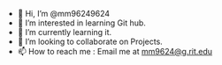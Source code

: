 - 👋 Hi, I’m @mm96249624
- 👀 I’m interested in learning Git hub.
- 🌱 I’m currently learning it.
- 💞️ I’m looking to collaborate on Projects.
- 📫 How to reach me : Email me at mm9624@g.rit.edu

<!---
mm96249624/mm96249624 is a ✨ special ✨ repository because its `README.md` (this file) appears on your GitHub profile.
You can click the Preview link to take a look at your changes.
--->
